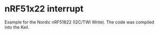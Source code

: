 # nRF51x22 interrupt
Example for the Nordic nRF51822 (I2C/TWI Write). The code was compiled into the Keil.

